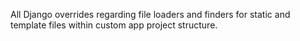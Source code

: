 All Django overrides regarding file loaders and finders for static and template files within custom app project structure.
